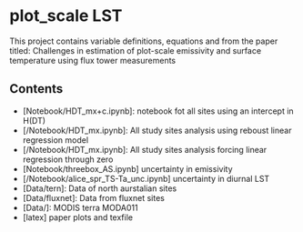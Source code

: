 # plot_scale LST 

This project contains variable definitions, equations and  from the paper titled: Challenges in estimation of plot-scale emissivity and surface temperature using flux tower measurements

## Contents

- [Notebook/HDT_mx+c.ipynb]: 
notebook fot all sites using an intercept in H(DT)
- [/Notebook/HDT_mx.ipynb]: 
All study sites analysis using reboust linear regression model
- [/Notebook/HDT_mx.ipynb]:
All study sites analysis forcing linear regression through zero
- [Notebook/threebox_AS.ipynb] uncertainty in emissivity
- [/Notebook/alice_spr_TS-Ta_unc.ipynb] uncertainty in diurnal LST
- [Data/tern]:  Data of north aurstalian sites
- [Data/fluxnet]:  Data from fluxnet sites
- [Data/]:  MODIS terra MODA011
- [latex] paper plots and texfile

